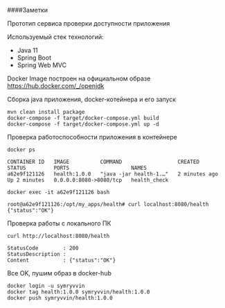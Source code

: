 


####Заметки

Прототип сервиса проверки доступности приложения

Используемый стек технологий:

 - Java 11
 - Spring Boot
 - Spring Web MVC

Docker Image построен на официальном образе https://hub.docker.com/_/openjdk

Сборка java приложения, docker-котейнера и его запуск
```
mvn clean install package 
docker-compose -f target/docker-compose.yml build
docker-compose -f target/docker-compose.yml up -d
```
Проверка работоспособности приложения в контейнере
```
docker ps

CONTAINER ID   IMAGE          COMMAND                  CREATED         STATUS         PORTS                    NAMES
a62e9f121126   health:1.0.0   "java -jar health-1.…"   2 minutes ago   Up 2 minutes   0.0.0.0:8080->8080/tcp   health_check

docker exec -it a62e9f121126 bash

root@a62e9f121126:/opt/my_apps/health# curl localhost:8080/health
{"status":"OK"}
```
Проверка работы с локального ПК
```
curl http://localhost:8080/health

StatusCode        : 200
StatusDescription :
Content           : {"status":"OK"}
```
Все OK, пушим образ в docker-hub
```
docker login -u symryvvin
docker tag health:1.0.0 symryvvin/health:1.0.0
docker push symryvvin/health:1.0.0
```
